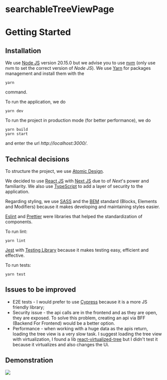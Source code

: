 # searchableTreeViewPage

# Getting Started

## Installation

We use [Node JS](https://nodejs.org/) version 20.15.0 but we advise you to use [nvm](https://github.com/nvm-sh/nvm) (only use nvm to set the correct version of _Node JS_). We use [Yarn](https://yarnpkg.com/) for packages management and install them with the

```
yarn
```

command.

To run the application, we do

```
yarn dev
```

To run the project in production mode (for better performance), we do

```
yarn build
yarn start
```

and enter the url _http://localhost:3000/_.

## Technical decisions

To structure the project, we use [Atomic Design](https://atomicdesign.bradfrost.com/chapter-2/).

We decided to use [React JS](https://react.dev/) with [Next JS](https://nextjs.org/) due to of _Next_'s power and familiarity. We also use [TypeScript](https://www.typescriptlang.org/) to add a layer of security to the application.

Regarding styling, we use [SASS](https://sass-lang.com/) and the [BEM](https://getbem.com/introduction/) standard (Blocks, Elements and Modifiers) because it makes developing and maintaining styles easier.

[Eslint](https://eslint.org/) and [Prettier](https://prettier.io/) were libraries that helped the standardization of components.

To run lint:

```
yarn lint
```

[Jest](https://jestjs.io/pt-BR/) with [Testing Library](https://testing-library.com/) because it makes testing easy, efficient and effective.

To run tests:

```
yarn test
```

## Issues to be improved

- E2E tests - I would prefer to use [Cypress](https://www.cypress.io/) because it is a more JS friendly library;
- Security issue - the api calls are in the frontend and as they are open, they are exposed. To solve this problem, creating an api via BFF (Backend For Frontend) would be a better option.
- Performance - when working with a huge data as the apis return, loading the tree view is a very slow task. I suggest loading the tree view with virtualization, I found a lib [react-virtualized-tree](https://github.com/diogofcunha/react-virtualized-tree/) but I didn't test it because it virtualizes and also changes the Ui.

## Demonstration

![](docs/demonstration.gif)
